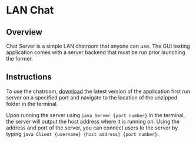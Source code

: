 # LAN Chat

## Overview

Chat Server is a simple LAN chatroom that anyone can use. The GUI texting
application comes with a server backend that must be run prior launching the
former.

## Instructions

To use the chatroom, 
[download](https://github.com/KevinZhang2135/Chat-Server/releases) the latest 
version of the application first run server on a specified port and navigate to
the location of the unzipped folder in the terminal.

Upon running the server using `java Server {port number}` in the terminal, the
server will output the host address where it is running on. Using the address 
and port of the server, you can connect users to the server by typing 
`java Client {username} {host address} {port number}`.
